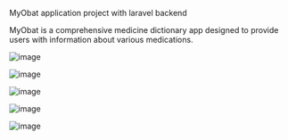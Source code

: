 MyObat application project with laravel backend

MyObat is a comprehensive medicine dictionary app designed to provide users with information about various medications.

![image](https://github.com/user-attachments/assets/ef9f54ab-cdc9-4819-b99e-c5bdf5749b37)

![image](https://github.com/user-attachments/assets/aa3959e9-94c3-4461-be1a-9ad668dda4b8)


![image](https://github.com/user-attachments/assets/4ba3b1ce-aa15-4351-aa52-44be0b89b521)

![image](https://github.com/user-attachments/assets/adff6407-869f-412f-8e60-1aa65ee44a66)

![image](https://github.com/user-attachments/assets/8502b059-2c0d-4bf1-8a44-74cd4bb15faf)



